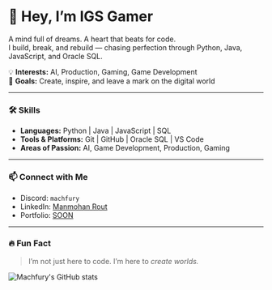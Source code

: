# 👋 Hey, I’m IGS Gamer

A mind full of dreams. A heart that beats for code.  
I build, break, and rebuild — chasing perfection through Python, Java, JavaScript, and Oracle SQL.  

💡 **Interests:** AI, Production, Gaming, Game Development  
🚀 **Goals:** Create, inspire, and leave a mark on the digital world  

---

### 🛠 Skills
- **Languages:** Python | Java | JavaScript | SQL  
- **Tools & Platforms:** Git | GitHub | Oracle SQL | VS Code  
- **Areas of Passion:** AI, Game Development, Production, Gaming  

---

### 📫 Connect with Me
- Discord: `machfury`  
- LinkedIn: [Manmohan Rout](https://www.linkedin.com/in/manmohanrout)  
- Portfolio: [SOON](SOON)  

---

### 🔥 Fun Fact
> I’m not just here to code. I’m here to *create worlds.*


![Machfury's GitHub stats](https://github-readme-stats.vercel.app/api?username=Machfury&show_icons=true&theme=radical)

